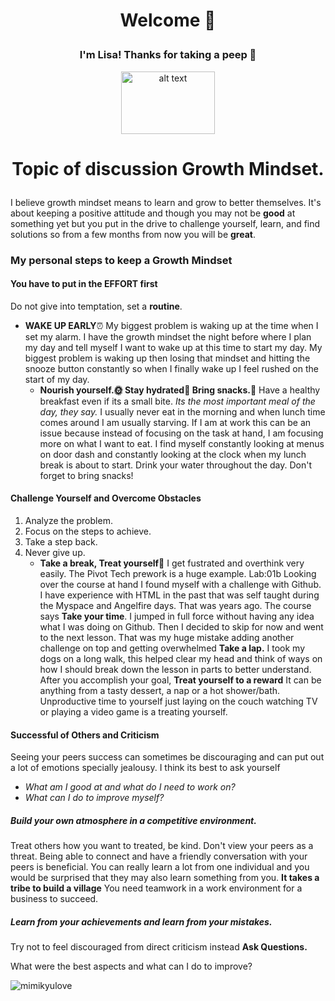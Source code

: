 # <p align="center"> **Welcome** 👋
### <p align="center">**I'm Lisa! Thanks for taking a peep 👀** 
<p align="center"> <img src="https://www.pinclipart.com/picdir/big/565-5659210_pikachu-clipart-file-cute-borders-vectors-animated-.png" alt="alt text" width="150r" height="100r"> </p>


# <p align="center"> Topic of discussion **Growth Mindset**. </p>

I believe growth mindset means to learn and grow to better themselves. It's about keeping a positive attitude and though you may not be **good** at something yet but you put in the drive to challenge yourself, learn, and find solutions so from a few months from now you will be **great**. 

### My personal steps to keep a **Growth Mindset**

#### You have to put in the **EFFORT** first  

Do not give into temptation, set a **routine**. 
- **WAKE UP EARLY**⏰   My biggest problem is waking up at the time when I set my alarm. I have the growth mindset the night before where I plan my day and tell myself I want to wake up at this time to start my day. My biggest problem is waking up then losing that mindset and hitting the snooze button constantly so when I finally wake up I  feel rushed on the start of my day.
  - **Nourish yourself.🌞 Stay hydrated🚰 Bring snacks.🍿**  Have a healthy breakfast even if its a small bite. _Its the most important meal of the day, they say._ I usually never eat in the morning and when lunch time comes around I am usually starving. If I am at work this can be an issue because instead of focusing on the task at hand, I am focusing more on what I want to eat. I find myself constantly looking at menus on door dash and constantly looking at the clock when my lunch break is about to start. Drink your water throughout the day. Don't forget to bring snacks!
#### Challenge Yourself and Overcome Obstacles
1. Analyze the problem. 
2. Focus on the steps to achieve. 
3. Take a step back. 
4. Never give up. 
   - **Take a break, Treat yourself🍬** I get fustrated and overthink very easily. The Pivot Tech prework is a huge example. Lab:01b Looking over the course at hand I found myself with a challenge with Github. I have experience with HTML in the past that was self taught during the Myspace and Angelfire days. That was years ago. The course says **Take your time**. I jumped in full force without having any idea what I was doing on Github. Then I decided to skip for now and went to the next lesson. That was my huge mistake adding another challenge on top and getting overwhelmed **Take a lap.** I took my dogs on a long walk, this helped clear my head and think of ways on how I should break down the lesson in parts to better understand. After you accomplish your goal, **Treat yourself to a reward** It can be anything from a tasty dessert, a nap or a hot shower/bath. Unproductive time to yourself just laying on the couch watching TV or playing a video game is a treating yourself.

#### Successful of Others and Criticism 

Seeing your peers success can sometimes be discouraging and can put out a lot of emotions specially jealousy. I think its best to ask yourself 
- _What am I good at and what do I need to work on?_
- _What can I do to improve myself?_

##### **Build your own atmosphere in a competitive environment.**
Treat others how you want to treated, be kind. Don't view your peers as a threat. Being able to connect and have a friendly conversation with your peers is beneficial. You can really learn a lot from one individual and you would be surprised that they may also learn something from you. **It takes a tribe to build a village** You need teamwork in a work environment for a business to succeed.  

##### **Learn from your achievements and learn from your mistakes.** 

Try not to feel discouraged from direct criticism instead **Ask Questions.** 
     
  What were the best aspects and what can I do to improve?
  
  
![mimikyulove](https://i.pinimg.com/originals/cd/51/90/cd5190e6c7514a9f6ce8dac293c8e038.jpg)</p>


  



